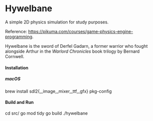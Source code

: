 # Hywelbane

A simple 2D physics simulation for study purposes.

Reference: https://pikuma.com/courses/game-physics-engine-programming.

Hywelbane is the sword of Derfel Gadarn, a former warrior who fought alongside Arthur in the *Warlord Chronicles* book trilogy by Bernard Cornwell.

#### Installation

##### macOS

brew install sdl2{,_image,_mixer,_ttf,_gfx} pkg-config

#### Build and Run

cd src/
go mod tidy
go build
./hywelbane
